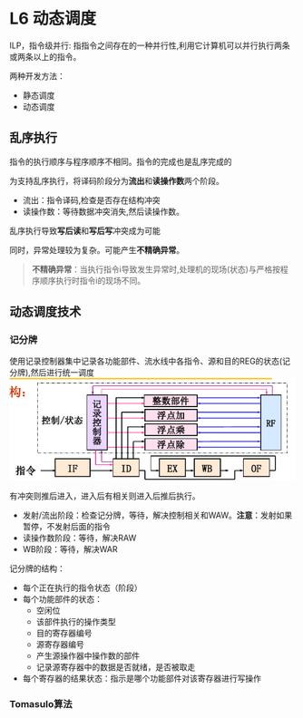 # L6 动态调度

ILP，指令级并行: 指指令之间存在的一种并行性,利用它计算机可以并行执行两条或两条以上的指令。

两种开发方法：
- 静态调度
- 动态调度

## 乱序执行

指令的执行顺序与程序顺序不相同。指令的完成也是乱序完成的

为支持乱序执行，将译码阶段分为**流出**和**读操作数**两个阶段。
- 流出：指令译码,检查是否存在结构冲突
- 读操作数：等待数据冲突消失,然后读操作数。

乱序执行导致**写后读**和**写后写**冲突成为可能

同时，异常处理较为复杂。可能产生**不精确异常**。

> **不精确异常**：当执行指令i导致发生异常时,处理机的现场(状态)与严格按程序顺序执行时指令i的现场不同。

## 动态调度技术

### 记分牌

使用记录控制器集中记录各功能部件、流水线中各指令、源和目的REG的状态(记分牌),然后进行统一调度
![](_v_images/20200409113859763_2125180250.png)

有冲突则推后进入，进入后有相关则进入后推后执行。

- 发射/流出阶段：检查记分牌，等待，解决控制相关和WAW。**注意**：发射如果暂停，不发射后面的指令
- 读操作数阶段：等待，解决RAW
- WB阶段：等待，解决WAR

记分牌的结构：

- 每个正在执行的指令状态（阶段）
- 每个功能部件的状态：
    - 空闲位
    - 该部件执行的操作类型
    - 目的寄存器编号
    - 源寄存器编号
    - 产生源操作器中操作数的部件
    - 记录源寄存器中的数据是否就绪，是否被取走
- 每个寄存器的结果状态：指示是哪个功能部件对该寄存器进行写操作

### Tomasulo算法
